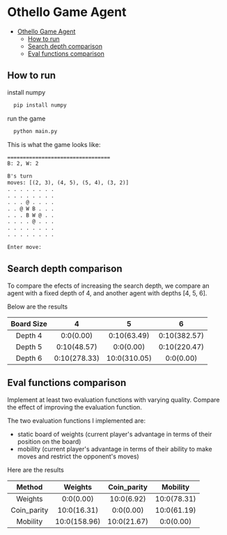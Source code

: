 # Othello Game Agent

- [Othello Game Agent](#othello-game-agent)
  - [How to run](#how-to-run)
  - [Search depth comparison](#search-depth-comparison)
  - [Eval functions comparison](#eval-functions-comparison)

## How to run

install numpy

```bash
  pip install numpy
```

run the game

```bash
  python main.py
```

This is what the game looks like:

```txt
=================================
B: 2, W: 2

B's turn
moves: [(2, 3), (4, 5), (5, 4), (3, 2)]
. . . . . . . .
. . . . . . . .
. . . @ . . . .
. . @ W B . . .
. . . B W @ . .
. . . . @ . . .
. . . . . . . .
. . . . . . . .

Enter move:
```

## Search depth comparison

To compare the efects of increasing the search depth, we compare an agent with a fixed depth of 4, and another agent with depths [4, 5, 6].

Below are the results

| Board Size |      4       |      5       |      6       |
| :--------: | :----------: | :----------: | :----------: |
|  Depth 4   |  0:0(0.00)   | 0:10(63.49)  | 0:10(382.57) |
|  Depth 5   | 0:10(48.57)  |  0:0(0.00)   | 0:10(220.47) |
|  Depth 6   | 0:10(278.33) | 10:0(310.05) |  0:0(0.00)   |

## Eval functions comparison

Implement at least two evaluation functions with varying quality. Compare the effect of improving the evaluation function.

The two evaluation functions I implemented are:

- static board of weights (current player's advantage in terms of their position on the board)
- mobility (current player's advantage in terms of their ability to make moves and restrict the opponent's moves)

Here are the results

|   Method    |   Weights    | Coin_parity |  Mobility   |
| :---------: | :----------: | :---------: | :---------: |
|   Weights   |  0:0(0.00)   | 10:0(6.92)  | 10:0(78.31) |
| Coin_parity | 10:0(16.31)  |  0:0(0.00)  | 10:0(61.19) |
|  Mobility   | 10:0(158.96) | 10:0(21.67) |  0:0(0.00)  |
